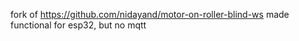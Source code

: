 fork of https://github.com/nidayand/motor-on-roller-blind-ws
made functional for esp32, but no mqtt
